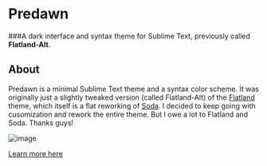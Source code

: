 # Predawn
###A dark interface and syntax theme for Sublime Text, previously called **Flatland-Alt**.

## About

Predawn is a minimal Sublime Text theme and a syntax color scheme. It was originally just a slightly tweaked version (called Flatland-Alt) of the [Flatland](https://github.com/thinkpixellab/flatland) theme, which itself is a flat reworking of [Soda](https://github.com/buymeasoda/soda-theme/). I decided to keep going with cusomization and rework the entire theme. But I owe a lot to Flatland and Soda. Thanks guys!

![image](https://raw.github.com/jamiewilson/predawn/master/screenshots/screenshot.png)

[Learn more here](https://github.com/jamiewilson/predawn/blob/master/README.md)